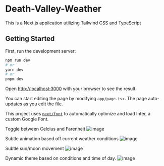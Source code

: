 # Death-Valley-Weather

This is a Next.js application utilizing Tailwind CSS and TypeScript

## Getting Started

First, run the development server:

```bash
npm run dev
# or
yarn dev
# or
pnpm dev
```

Open [http://localhost:3000](http://localhost:3000) with your browser to see the result.

You can start editing the page by modifying `app/page.tsx`. The page auto-updates as you edit the file.

This project uses [`next/font`](https://nextjs.org/docs/basic-features/font-optimization) to automatically optimize and load Inter, a custom Google Font.

Toggle between Celcius and Farenheit 
![image](https://github.com/garydsong/Death-Valley-Weather/blob/main/public/DV-c%20and%20f.gif)

Subtle animation based off current weather conditions
![image](https://github.com/garydsong/Death-Valley-Weather/blob/main/public/DV-cloudy.gif)

Subtle sun/moon movement
![image](https://github.com/garydsong/Death-Valley-Weather/blob/main/public/DV-d.gif)

Dynamic theme based on conditions and time of day.
![image](https://github.com/garydsong/Death-Valley-Weather/blob/main/public/DV-n.gif)
